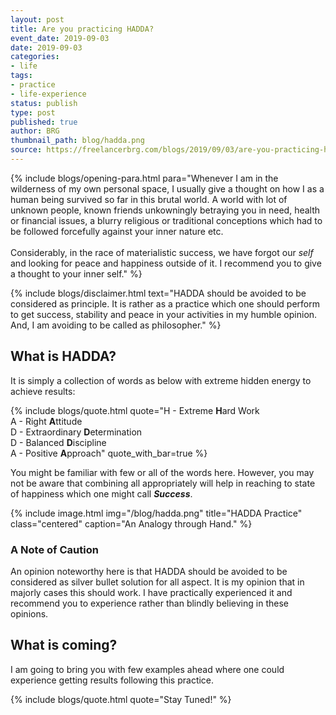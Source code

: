 ```yaml
---
layout: post
title: Are you practicing HADDA?
event_date: 2019-09-03
date: 2019-09-03
categories:
- life
tags:
- practice
- life-experience
status: publish
type: post
published: true
author: BRG
thumbnail_path: blog/hadda.png
source: https://freelancerbrg.com/blogs/2019/09/03/are-you-practicing-hadda/
---
```


{% include blogs/opening-para.html
            para="Whenever I am in the wilderness of my own personal space, I usually give a thought on how I as a human being survived so far in this brutal world. A world with lot of unknown people, known friends unkowningly betraying you in need, health or financial issues, a blurry religious or traditional conceptions which had to be followed forcefully against your inner nature etc. <br><br>
            Considerably, in the race of materialistic success, we have forgot our _self_ and looking for peace and happiness outside of it. I recommend you to give a thought to your inner self."
%}

{% include blogs/disclaimer.html
            text="HADDA should be avoided to be considered as principle. It is rather as a practice which one should perform to get success, stability and peace in your activities in my humble opinion. And, I am avoiding to be called as philosopher."
%}

## What is HADDA?

It is simply a collection of words as below with extreme hidden energy to achieve results:

{% include blogs/quote.html
           quote="H - Extreme <b>H</b>ard Work
                 <br>A - Right <b>A</b>ttitude
                 <br>D - Extraordinary <b>D</b>etermination
                 <br>D - Balanced <b>D</b>iscipline
                 <br>A - Positive <b>A</b>pproach"
           quote_with_bar=true
%}

You might be familiar with few or all of the words here. However, you may not be aware that combining all appropriately will help in reaching to state of happiness which one might call _**Success**_.

{% include image.html
           img="/blog/hadda.png"
           title="HADDA Practice"
           class="centered"
           caption="An Analogy through Hand."
%}

### A Note of Caution

An opinion noteworthy here is that HADDA should be avoided to be considered as silver bullet solution for all aspect. It is my opinion that in majorly cases this should work. I have practically experienced it and recommend you to experience rather than blindly believing in these opinions.

## What is coming?

I am going to bring you with few examples ahead where one could experience getting results following this practice.

{% include blogs/quote.html
           quote="Stay Tuned!"
%}